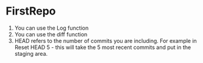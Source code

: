 # FirstRepo

1) You can use the Log function
2) You can use the diff function
3) HEAD refers to the number of commits you are including.  For example in Reset HEAD 5 - this will take the 5 most recent commits and put in the staging area. 
